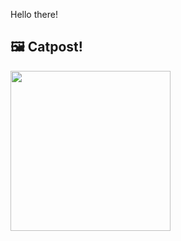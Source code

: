 Hello there!



## 🖼️ Catpost!

<sub>
    <img src="https://cdn2.thecatapi.com/images/cv6.jpg" height="256">
</sub>

